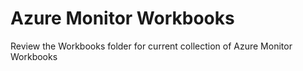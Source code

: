 # Azure Monitor Workbooks

Review the Workbooks folder for current collection of Azure Monitor Workbooks